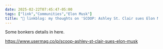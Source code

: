 ```yaml
---
date: 2025-02-22T07:45:47-05:00
tags: ["link","Communities","Elon Musk"]
title: "🔗 linkblog: my thoughts on 'SCOOP: Ashley St. Clair sues Elon Musk for custody of new son'"
---
```

Some bonkers details in here.

https://www.usermag.co/p/scoop-ashley-st-clair-sues-elon-musk
